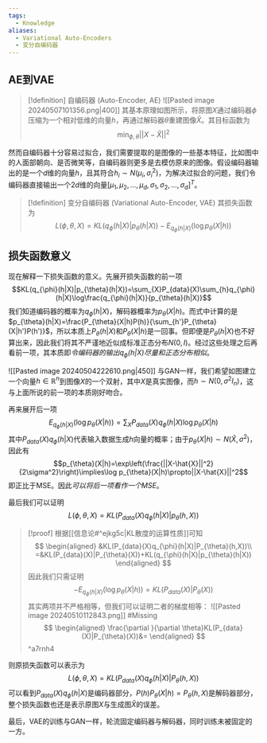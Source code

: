 ```yaml
---
tags:
  - Knowledge
aliases:
  - Variational Auto-Encoders
  - 变分自编码器
---
```

## AE到VAE
> [!definition] 自编码器 (Auto-Encoder, AE)
> ![[Pasted image 20240507101356.png|400]]
> 其基本原理如图所示，将原图$X$通过编码器$\phi$压缩为一个相对低维的向量$h$，再通过解码器$\theta$重建图像$\hat{X}$。其目标函数为
> $$\min_{\phi,\theta}||X-\hat{X}||^2$$

然而自编码器十分容易过拟合，我们需要提取的是图像的一些基本特征，比如图中的人面部朝向、是否微笑等，自编码器则更多是去模仿原来的图像。假设编码器输出的是一个$d$维的向量$h$，且其符合$h_i\sim N(\mu_i,\sigma_i^2)$，为解决过拟合的问题，我们令编码器直接输出一个$2d$维的向量$[\mu_1,\mu_2,...,\mu_{d},\sigma_1,\sigma_2,...,\sigma_{d}]^T$。
> [!definition] 变分自编码器 (Variational Auto-Encoder, VAE)
> 其损失函数为
> $$L(\phi,\theta,X)=KL(q_{\phi}(h|X)|p_{\theta}(h|X))-E_{q_{\phi}(h|X)}(\log p_{\theta}(X|h))$$
## 损失函数意义
现在解释一下损失函数的意义。先展开损失函数的前一项
$$KL(q_{\phi}(h|X)|p_{\theta}(h|X))=\sum_{X}P_{data}(X)\sum_{h}q_{\phi}(h|X)\log\frac{q_{\phi}(h|X)}{p_{\theta}(h|X)}$$
我们知道编码器的概率为$q_{\phi}(h|X)$，解码器概率为$p_{\theta}(X|h)$。而式中计算的是$p_{\theta}(h|X)=\frac{P_{\theta}(X|h)P(h)}{\sum_{h'}P_{\theta}(X|h')P(h')}$，所以本质上$P_{\theta}(h|X)$和$P_{\theta}(X|h)$是一回事。但即便是$P_{\theta}(h|X)$也不好算出来，因此我们将其不严谨地近似成标准正态分布$N(0,I)$。经过这些处理之后再看前一项，其本质即*令编码器的输出$q_{\phi}(h|X)$尽量和正态分布相似*。

![[Pasted image 20240504222610.png|450]]
与GAN一样，我们希望如图建立一个向量$h\in\mathbb{R}^n$到图像$X$的一个双射，其中$X$是真实图像，而$h\sim N(0,\sigma^2I_n)$，这与上面所说的前一项的本质刚好吻合。

再来展开后一项
$$E_{q_{\phi}(h|X)}(\log p_{\theta}(X|h))=\sum_{X}P_{data}(X)q_{\phi}(h|X)\log p_{\theta}(X|h)$$
其中$P_{data}(X)q_{\phi}(h|X)$代表输入数据生成$h$向量的概率；由于$p_{\theta}(X|h)\sim N(\hat{X},\sigma^2)$，因此有
$$p_{\theta}(X|h)=\exp\left(\frac{||X-\hat{X}||^2}{2\sigma^2}\right)\implies\log p_{\theta}(X|h)\propto||X-\hat{X}||^2$$
即正比于MSE。因此*可以将后一项看作一个MSE*。

最后我们可以证明
$$L(\phi,\theta,X)=KL(P_{data}(X)q_{\phi}(h|X)|p_{\theta}(h,X))$$
> [!proof] 
> 根据[[信息论#^ejkg5c|KL散度的运算性质]]可知
> $$
> \begin{aligned}
> &KL(P_{data}(X)q_{\phi}(h|X)|P_{\theta}(h,X))\\
> =&KL(P_{data}(X)|P_{\theta}(X))+KL(q_{\phi}(h|X)|p_{\theta}(h|X))
> \end{aligned}
> $$
> 因此我们只需证明
> $$-E_{q_{\phi}(h|X)}(\log p_{\theta}(X|h))=KL(P_{data}(X)|P_{\theta}(X))$$
> 其实两项并不严格相等，但我们可以证明二者的梯度相等：
> ![[Pasted image 20240510112843.png]] #Missing 
> $$
> \begin{aligned}
> \frac{\partial }{\partial \theta}KL(P_{data}(X)|P_{\theta}(X))&=
> \end{aligned}
> $$
>  ^a7rnh4

则原损失函数可以表示为
$$
L(\phi,\theta,X)=KL(P_{data}(X)q_{\phi}(h|X)|P_{\theta}(h,X))
$$
可以看到$P_{data}(X)q_{\phi}(h|X)$是编码器部分，$P(h)P_{\theta}(X|h)=P_{\theta}(h,X)$是解码器部分，整个损失函数也还是表示原图$X$与生成图$\hat{X}$的误差。

最后，VAE的训练与GAN一样，轮流固定编码器与解码器，同时训练未被固定的一方。